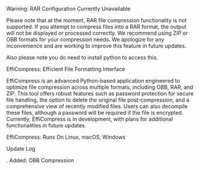 Warning: RAR Configuration Currently Unavailable

Please note that at the moment, RAR file compression functionality is not supported. If you attempt to compress files into a RAR format, the output will not be displayed or processed correctly. We recommend using ZIP or OBB formats for your compression needs. We apologize for any inconvenience and are working to improve this feature in future updates.

Also please note you do need to install python to access this.

EffiCompress: Efficient File Formatting Interface

EffiCompress is an advanced Python-based application engineered to optimize file compression across multiple formats, including OBB, RAR, and ZIP. This tool offers robust features such as password protection for secure file handling, the option to delete the original file post-compression, and a comprehensive view of recently modified files. Users can also decompile these files, although a password will be required if the file is encrypted. Currently, EffiCompress is in development, with plans for additional functionalities in future updates.

EffiCompress: Runs On Linux, macOS, Windows

Update Log

. Added: OBB Compression
